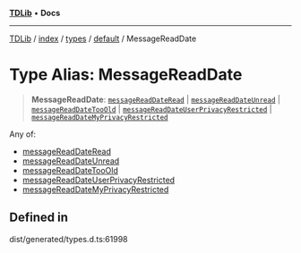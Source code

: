 [**TDLib**](../../../../../../README.md) • **Docs**

***

[TDLib](../../../../../../modules.md) / [index](../../../../../README.md) / [types](../../../README.md) / [default](../README.md) / MessageReadDate

# Type Alias: MessageReadDate

> **MessageReadDate**: [`messageReadDateRead`](messageReadDateRead.md) \| [`messageReadDateUnread`](messageReadDateUnread.md) \| [`messageReadDateTooOld`](messageReadDateTooOld.md) \| [`messageReadDateUserPrivacyRestricted`](messageReadDateUserPrivacyRestricted.md) \| [`messageReadDateMyPrivacyRestricted`](messageReadDateMyPrivacyRestricted.md)

Any of:
- [messageReadDateRead](messageReadDateRead.md)
- [messageReadDateUnread](messageReadDateUnread.md)
- [messageReadDateTooOld](messageReadDateTooOld.md)
- [messageReadDateUserPrivacyRestricted](messageReadDateUserPrivacyRestricted.md)
- [messageReadDateMyPrivacyRestricted](messageReadDateMyPrivacyRestricted.md)

## Defined in

dist/generated/types.d.ts:61998
